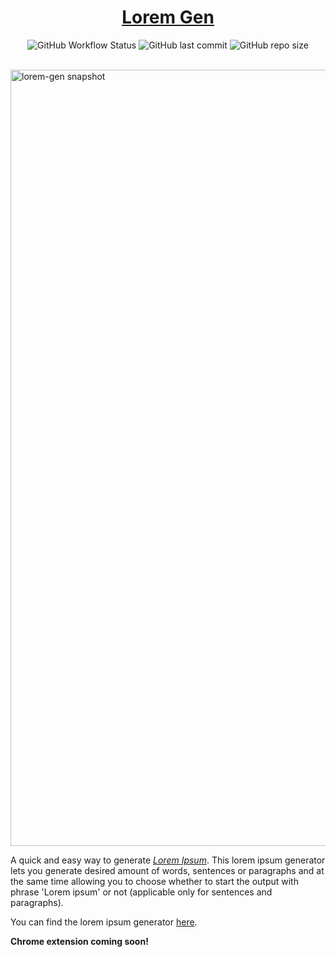 <h1 align='center'>
 <a href='https://demondaddy22.github.io/Lorem-Gen/'>Lorem Gen</a>
</h1>

<p align='center'>
    <img alt="GitHub Workflow Status" src="https://img.shields.io/github/workflow/status/DemonDaddy22/Lorem-Gen/Deploy%20Lorem%20Gen?color=%23F9906F&style=for-the-badge">
    <img alt="GitHub last commit" src="https://img.shields.io/github/last-commit/DemonDaddy22/Lorem-Gen?color=%234D5AF3&style=for-the-badge">
    <img alt="GitHub repo size" src="https://img.shields.io/github/repo-size/DemonDaddy22/lorem-Gen?color=%2350C87C&style=for-the-badge">
</p>

<br />

<img width="1242" alt="lorem-gen snapshot" src="https://user-images.githubusercontent.com/39908472/118358060-be771b80-b59a-11eb-9838-0a81999fa878.png">

A quick and easy way to generate [*Lorem Ipsum*](https://en.wikipedia.org/wiki/Lorem_ipsum). This lorem ipsum generator lets you generate desired amount of words, sentences or paragraphs and at the same time allowing you to choose whether to start the output with phrase 'Lorem ipsum' or not (applicable only for sentences and paragraphs).

You can find the lorem ipsum generator [here](https://demondaddy22.github.io/Lorem-Gen/).

**Chrome extension coming soon!**
